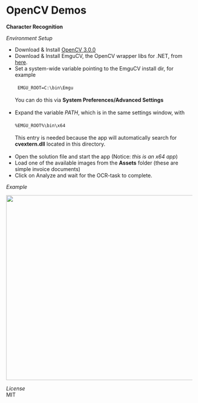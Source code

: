 # OpenCV Demos

**Character Recognition**

*Environment Setup*

* Download & Install <a href="http://opencv.org/downloads.html" target="_blank">OpenCV 3.0.0</a><br/>
* Download & Install EmguCV, the OpenCV wrapper libs for .NET, from <a href="http://sourceforge.net/projects/emgucv/files/" target="_blank">here</a>.<br/>
* Set a system-wide variable pointing to the EmguCV install dir, for example <br/><br/>``` EMGU_ROOT=C:\bin\Emgu```<br/><br/>
You can do this via **System Preferences/Advanced Settings**<br/><br/>
* Expand the variable *PATH*, which is in the same settings window, with <br/><br/>```%EMGU_ROOT%\bin\x64```<br/>
<br/>This entry is needed because the app will automatically search for **cvextern.dll** located in this directory.<br/><br/>
* Open the solution file and start the app (Notice: *this is an x64 app*)<br/>
* Load one of the available images from the **Assets** folder (these are simple invoice documents)<br/>
* Click on Analyze and wait for the OCR-task to complete. <br/>

*Example*

<img src="http://fs2.directupload.net/images/150825/jli4zbww.png" width="550" height="500">

*License*<br/>
MIT



